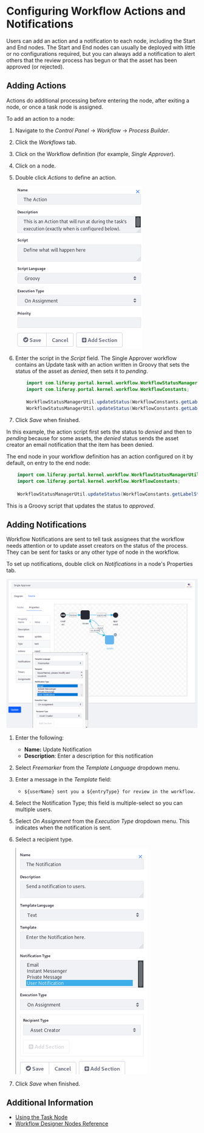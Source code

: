 # Configuring Workflow Actions and Notifications

Users can add an action and a notification to each node, including the Start and End nodes. The Start and End nodes can usually be deployed with little or no configurations required, but you can always add a notification to alert others that the review process has begun or that the asset has been approved (or rejected).

## Adding Actions

Actions do additional processing before entering the node, after exiting a node, or once a task node is assigned.

To add an action to a node:

1. Navigate to the _Control Panel_ &rarr; _Workflow_ &rarr; _Process Builder_.
1. Click the _Workflows_ tab.
1. Click on the Workflow definition (for example, _Single Approver_).
1. Click on a node.
1. Double click _Actions_ to define an action.

    ![You can add an Action to a Task node.](./configuring-workflow-actions-and-notifications/images/01.png)

1. Enter the script in the _Script_ field. The Single Approver workflow contains an Update task with an action written in Groovy that sets the status of the asset as _denied_, then sets it to _pending_.

    ```java
        import com.liferay.portal.kernel.workflow.WorkflowStatusManagerUtil;
        import com.liferay.portal.kernel.workflow.WorkflowConstants;

        WorkflowStatusManagerUtil.updateStatus(WorkflowConstants.getLabelStatus("denied"), workflowContext);
        WorkflowStatusManagerUtil.updateStatus(WorkflowConstants.getLabelStatus("pending"), workflowContext);
    ```

1. Click _Save_ when finished.

In this example, the action script first sets the status to _denied_ and then to _pending_ because for some assets, the _denied_ status sends the asset creator an email notification that the item has been denied.

The end node in your workflow definition has an action configured on it by default, on entry to the end node:

```java
    import com.liferay.portal.kernel.workflow.WorkflowStatusManagerUtil;
    import com.liferay.portal.kernel.workflow.WorkflowConstants;

    WorkflowStatusManagerUtil.updateStatus(WorkflowConstants.getLabelStatus("approved"), workflowContext);
```

This is a Groovy script that updates the status to _approved_.

## Adding Notifications

Workflow Notifications are sent to tell task assignees that the workflow needs attention or to update asset creators on the status of the process. They can be sent for tasks or any other type of node in the workflow.

To set up notifications, double click on _Notifications_ in a node's Properties tab.

 ![Notifications are found in the Properties tab.](./configuring-workflow-actions-and-notifications/images/03.png)

1. Enter the following:
    * **Name:** Update Notification
    * **Description**: Enter a description for this notification

1. Select _Freemarker_ from the _Template Language_ dropdown menu.
1. Enter a message in the _Template_ field:
    * `${userName} sent you a ${entryType} for review in the workflow.`

1. Select the Notification Type; this field is multiple-select so you can multiple users.
1. Select _On Assignment_ from the _Execution Type_ dropdown menu. This indicates when the notification is sent.
1. Select a recipient type.

     ![You can add an Notification to a Task node.](./configuring-workflow-actions-and-notifications/images/02.png)

1. Click _Save_ when finished.

## Additional Information

* [Using the Task Node](./using-the-task-node.md)
* [Workflow Designer Nodes Reference](./workflow-designer-nodes-reference.md)
